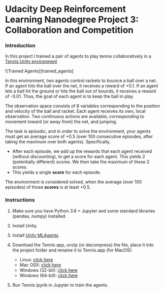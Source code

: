 [//]: # (Image References)

[trained_agent]: images/trained_agents.gif "Trained Agents"

# Udacity Deep Reinforcement Learning Nanodegree Project 3: Collaboration and Competition

### Introduction

In this project I trained a pair of agents to play tennis collaboratively in a [Tennis Unity environment](https://github.com/Unity-Technologies/ml-agents/blob/master/docs/Learning-Environment-Examples.md#tennis) 

![Trained Agents][trained_agents]

In this environment, two agents control rackets to bounce a ball over a net. If an agent hits the ball over the net, it receives a reward of +0.1.  If an agent lets a ball hit the ground or hits the ball out of bounds, it receives a reward of -0.01.  Thus, the goal of each agent is to keep the ball in play.

The observation space consists of 8 variables corresponding to the position and velocity of the ball and racket. Each agent receives its own, local observation.  Two continuous actions are available, corresponding to movement toward (or away from) the net, and jumping. 

The task is episodic, and in order to solve the environment, your agents must get an average score of +0.5 (over 100 consecutive episodes, after taking the maximum over both agents). Specifically,

- After each episode, we add up the rewards that each agent received (without discounting), to get a score for each agent. This yields 2 (potentially different) scores. We then take the maximum of these 2 scores.
- This yields a single **score** for each episode.

The environment is considered solved, when the average (over 100 episodes) of those **scores** is at least +0.5.

### Instructions

1. Make sure you have Python 3.6 + Jupyter and some standard libraries (pandas, numpy) installed.

2. Install Unity.

3. Install [Unity MLAgents](https://github.com/Unity-Technologies/ml-agents).

4. Download the Tennis app, unzip (or decompress) the file, place it into the project folder and rename it to Tennis.app (for MacOS):
    - Linux: [click here](https://s3-us-west-1.amazonaws.com/udacity-drlnd/P3/Tennis/Tennis_Linux.zip)
    - Mac OSX: [click here](https://s3-us-west-1.amazonaws.com/udacity-drlnd/P3/Tennis/Tennis.app.zip)
    - Windows (32-bit): [click here](https://s3-us-west-1.amazonaws.com/udacity-drlnd/P3/Tennis/Tennis_Windows_x86.zip)
    - Windows (64-bit): [click here](https://s3-us-west-1.amazonaws.com/udacity-drlnd/P3/Tennis/Tennis_Windows_x86_64.zip)

5. Run Tennis.ipynb in Jupyter to train the agents.
